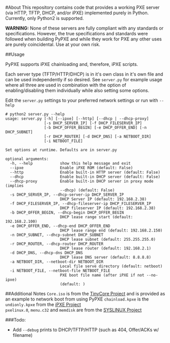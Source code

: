 #About
This repository contains code that provides a working PXE server (via HTTP, TFTP, DHCP, and/or iPXE) implemented purely in Python. Currently, only Python2 is supported.

**WARNING:** None of these servers are fully compliant with any standards or specifications. However, the true specifications and standards were followed when building PyPXE and while they work for PXE any other uses are purely coincidental. Use at your own risk.

##Usage

PyPXE supports iPXE chainloading and, therefore, iPXE scripts.

Each server type (TFTP/HTTP/DHCP) is in it's own class in it's own file and can be used independently if so desired. See ```server.py``` for example usage where all three are used in combination with the option of enabling/disabling them individually while also setting some options.

Edit the ```server.py``` settings to your preferred network settings or run with ```--help``` 

```
# python2 server.py --help
usage: server.py [-h] [--ipxe] [--http] [--dhcp | --dhcp-proxy]
                 [-s DHCP_SERVER_IP] [-f DHCP_FILESERVER_IP]
                 [-b DHCP_OFFER_BEGIN] [-e DHCP_OFFER_END] [-n DHCP_SUBNET]
                 [-r DHCP_ROUTER] [-d DHCP_DNS] [-a NETBOOT_DIR]
                 [-i NETBOOT_FILE]

Set options at runtime. Defaults are in server.py

optional arguments:
  -h, --help            show this help message and exit
  --ipxe                Enable iPXE ROM (default: False)
  --http                Enable built-in HTTP server (default: False)
  --dhcp                Enable built-in DHCP server (default: False)
  --dhcp-proxy          Enable built-in DHCP server in proxy mode (implies
                        --dhcp) (default: False)
  -s DHCP_SERVER_IP, --dhcp-server-ip DHCP_SERVER_IP
                        DHCP Server IP (default: 192.168.2.38)
  -f DHCP_FILESERVER_IP, --dhcp-fileserver-ip DHCP_FILESERVER_IP
                        DHCP fileserver IP (default: 192.168.2.38)
  -b DHCP_OFFER_BEGIN, --dhcp-begin DHCP_OFFER_BEGIN
                        DHCP lease range start (default: 192.168.2.100)
  -e DHCP_OFFER_END, --dhcp-end DHCP_OFFER_END
                        DHCP lease range end (default: 192.168.2.150)
  -n DHCP_SUBNET, --dhcp-subnet DHCP_SUBNET
                        DHCP lease subnet (default: 255.255.255.0)
  -r DHCP_ROUTER, --dhcp-router DHCP_ROUTER
                        DHCP lease router (default: 192.168.2.1)
  -d DHCP_DNS, --dhcp-dns DHCP_DNS
                        DHCP lease DNS server (default: 8.8.8.8)
  -a NETBOOT_DIR, --netboot-dir NETBOOT_DIR
                        Local file serve directory (default: netboot)
  -i NETBOOT_FILE, --netboot-file NETBOOT_FILE
                        PXE boot file name (after iPXE if not --no-ipxe)
                        (default: )
```

##Additional Notes
```Core.iso``` is from the [TinyCore Project](http://distro.ibiblio.org/tinycorelinux/) and is provided as an example to network boot from using PyPXE
```chainload.kpxe``` is the ```undionly.kpxe``` from the [iPXE Project](http://ipxe.org/)  
```pxelinux.0```, ```menu.c32``` and ```memdisk``` are from the [SYSLINUX Project](http://www.syslinux.org/)  

###Todo:
- Add ```--debug``` prints to DHCP/TFTP/HTTP (such as 404, Offer/ACKs w/ filename)
